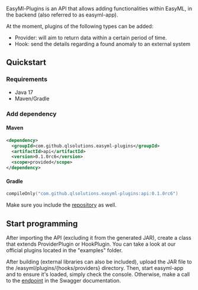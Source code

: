 EasyMl-Plugins is an API that allows adding functionalities within EasyML, in the backend (also referred to as easyml-app).

At the moment, plugins of the following types can be added:

- Provider: will aim to return data within a certain period of time. 
- Hook: send the details regarding a found anomaly to an external system

## Quickstart

### Requirements
* Java 17
* Maven/Gradle

### Add dependency
#### Maven
```xml
<dependency>
  <groupId>com.github.qlsolutions.easyml-plugins</groupId>
  <artifactId>api</artifactId>
  <version>0.1.0rc6</version>
  <scope>provided</scope>
</dependency>
```

#### Gradle
```kotlin
compileOnly("com.github.qlsolutions.easyml-plugins:api:0.1.0rc6")
```

Make sure you include the <a href="https://jitpack.io/">repository</a> as well.

## Start programming

After importing the API (excluding it from the generated JAR), create a class that extends ProviderPlugin or HookPlugin. You can take a look at our official plugins located in the "examples" folder.

After building (external libraries can also be included), upload the JAR file to the /easyml/plugins/{hooks/providers} directory. 
Then, start easyml-app and to ensure it's loaded, simply check the console. Otherwise, make a call to the [endpoint]() in the Swagger documentation.
